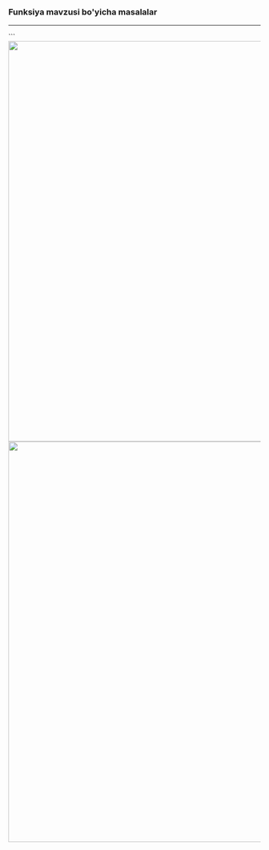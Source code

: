### Funksiya mavzusi bo'yicha masalalar

<hr>
```

<img src="./masala-rasim.png" width="800px">
<img src ="./masala-rasim2.png" width="800px">

```
